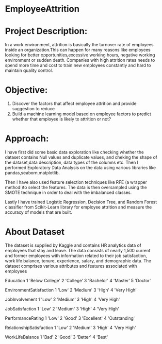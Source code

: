 # EmployeeAttrition
# Project Description:
In a work environment, attrition is basically the turnover rate of employees inside an organization.This can happen for many reasons like employees looking for better opportunities,excessive working hours, negative working environment or sudden death. Companies with high attrition rates needs to spend more time and cost to train new employees constantly and hard to maintain quality control.

# Objective:
  1. Discover the factors that affect employee attrition and provide suggestion to reduce
  2. Build a machine learning model based on employee factors to predict whether that employee is       likely to attrition or not?

# Approach:
I have first did some basic data exploration like checking whether the dataset contains Null values and duplicate values, and cheking the shape of the dataset,data description, data types of the columns etc. Then I performed Exploratory Data Analysis on the data using various libraries like pandas,seaborn,matplotlib.

Then I have also used feature selection techniques like RFE (a wrapper method )to select the features. The data is then oversampled using the SMOTE technique in order to deal with the imbalanced classes. 

Lastly I have trained Logistic Regression, Decision Tree, and Random Forest classifier from Scikit-Learn library for employee attrition and measure the accuracy of models that are built.
# About Dataset
The dataset is supplied by Kaggle and contains HR analytics data of employees that stay and leave. The data consists of nearly 1,500 current and former employees with information related to their job satisfaction, work life balance, tenure, experience, salary, and demographic data. The dataset comprises various attributes and features associated with employees 

Education
1 'Below College'
2 'College'
3 'Bachelor'
4 'Master'
5 'Doctor'

EnvironmentSatisfaction
1 'Low'
2 'Medium'
3 'High'
4 'Very High'

JobInvolvement
1 'Low'
2 'Medium'
3 'High'
4 'Very High'

JobSatisfaction
1 'Low'
2 'Medium'
3 'High'
4 'Very High'

PerformanceRating
1 'Low'
2 'Good'
3 'Excellent'
4 'Outstanding'

RelationshipSatisfaction
1 'Low'
2 'Medium'
3 'High'
4 'Very High'

WorkLifeBalance
1 'Bad'
2 'Good'
3 'Better'
4 'Best'
